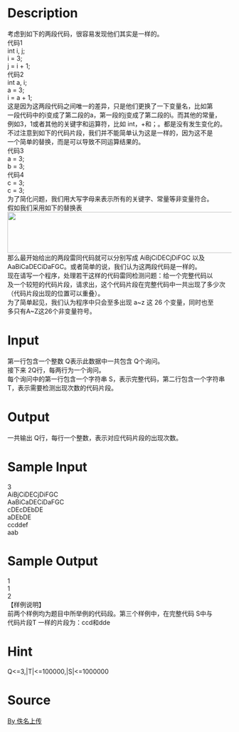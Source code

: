 
# Description

<div class="content"><p>考虑到如下的两段代码，很容易发现他们其实是一样的。<br/>
代码1 <br/>
int i, j; <br/>
i = 3; <br/>
j = i + 1; <br/>
代码2<br/>
int a, i; <br/>
a = 3; <br/>
i = a + 1; <br/>
这是因为这两段代码之间唯一的差异，只是他们更换了一下变量名，比如第<br/>
一段代码中的i变成了第二段的a，第一段的j变成了第二段的i。而其他的常量，<br/>
例如3，1或者其他的关键字和运算符，比如 int，+和；。都是没有发生变化的。  <br/>
不过注意到如下的代码片段，我们并不能简单认为这是一样的，因为这不是<br/>
一个简单的替换，而是可以导致不同运算结果的。<br/>
代码3<br/>
a = 3; <br/>
b = 3; <br/>
代码4<br/>
c = 3; <br/>
c = 3;  <br/>
为了简化问题，我们用大写字母来表示所有的关键字、常量等非变量符合。<br/>
假如我们采用如下的替换表 <br/>
<img width="612" height="92" alt="" src="/source/bzoj/4462/img/aHR0cHM6Ly9seWRzeS5jb20vSnVkZ2VPbmxpbmUvdXBsb2FkLzIwMTYwNC8zMy5wbmc=.png"/><br/>
那么最开始给出的两段雷同代码就可以分别写成 AiBjCiDECjDiFGC 以及<br/>
AaBiCaDECiDaFGC。或者简单的说，我们认为这两段代码是一样的。 <br/>
现在请写一个程序，处理若干这样的代码雷同检测问题：给一个完整代码以<br/>
及一个较短的代码片段，请求出，这个代码片段在完整代码中一共出现了多少次<br/>
（代码片段出现的位置可以重叠）。 <br/>
为了简单起见，我们认为程序中只会至多出现 a~z 这 26 个变量，同时也至<br/>
多只有A~Z这26个非变量符号。</p></div>

# Input

<div class="content"><p>第一行包含一个整数 Q表示此数据中一共包含 Q个询问。 <br/>
接下来 2Q行，每两行为一个询问。 <br/>
每个询问中的第一行包含一个字符串 S，表示完整代码，第二行包含一个字符串<br/>
T，表示需要检测出现次数的代码片段。</p></div>

# Output

<div class="content"><p>一共输出 Q行，每行一个整数，表示对应代码片段的出现次数。</p></div>

# Sample Input

<div class="content"><span class="sampledata">3<br/>
AiBjCiDECjDiFGC<br/>
AaBiCaDECiDaFGC<br/>
cDEcDEbDE<br/>
aDEbDE<br/>
ccddef<br/>
aab</span></div>

# Sample Output

<div class="content"><span class="sampledata">1<br/>
1<br/>
2<br/>
【样例说明】<br/>
前两个样例均为题目中所举例的代码段。第三个样例中，在完整代码 S中与<br/>
代码片段T 一样的片段为：ccd和dde</span></div>

# Hint

<div class="content"><p></p><p>Q&lt;=3,|T|&lt;=100000,|S|&lt;=1000000</p><p></p></div>

# Source

<div class="content"><p><a href="problemset.php?search=By 佚名上传">By 佚名上传</a></p></div>


